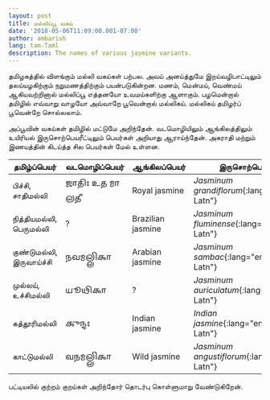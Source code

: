 ```yaml
---
layout: post
title: மல்லிப்பூ வகய்
date: '2018-05-06T11:09:00.001-07:00'
author: ambarish
lang: tam-Taml
description: The names of various jasmine variants.
---
```

தமிழகத்தில் விளங்கும் மல்லி வகய்கள் பற்பல. அவய் அனய்த்துமே இறய்வழிபாட்டிலும் தலய்யழகிற்கும் நறுமணத்திற்கும் பயன்படுகின்றன. மணம், மென்மய், வெண்மய் ஆகியவற்றினால் மல்லிப்பூ எத்தனயோ உவமய்களிற்கு ஆளாகும். பழமென்றால் தமிழில் எவ்வாறு வாழயோ அவ்வாறே பூவென்றால் மல்லிகய். மல்லிகய் தமிழர்ப் பூவென்றே சொல்லலாம்.

அப்பூவின் வகய்கள் தமிழில் மட்டுமே அறிந்தேன். வடமொழியிலும் ஆங்கிலத்திலும் உயிரியல் இருசொற்பெயரீட்டிலும் பெயர்கள் அறியாது ஆராய்ந்தேன். அகராதி மற்றும் இணயத்தின் கிடய்த்த சில பெயர்கள் மேல் உள்ளன.

| தமிழ்ப்பெயர் | வடமொழிப்பெயர் | ஆங்கிலப்பெயர் | இருசொற்பெயர் |
|---|---|---|---|
| பிச்சி, சாதிமல்லி | <span lang="cls-Gran">𑌜𑌾𑌤𑌿𑌃 𑌉𑌤 𑌮𑌾𑌲𑌤𑍀</span> | <span lang="eng-Latn">Royal jasmine</span> | *Jasminum grandiflorum*{:lang="eng-Latn"} |
| நித்தியமல்லி, பெருமல்லி | ? | <span lang="eng-Latn">Brazilian jasmine</span> | *Jasminum fluminense*{:lang="eng-Latn"} |
| குண்டுமல்லி, இருவாய்ச்சி | <span lang="cls-Gran">𑌨𑌵𑌮𑌲𑍍𑌲𑌿𑌕𑌾</span> | <span lang="eng-Latn">Arabian jasmine</span> | *Jasminum sambac*{:lang="eng-Latn"} |
| முல்லய், உச்சிமல்லி | <span lang="cls-Gran">𑌯𑍂𑌥𑌿𑌕𑌾</span> | ? | *Jasminum auriculatum*{:lang="eng-Latn"} |
| கத்தூரிமல்லி | <span lang="cls-Gran">𑌕𑍁𑌨𑍍𑌦𑌃</span> | <span lang="eng-Latn">Indian jasmine</span> | *Indian jasmine*{:lang="eng-Latn"} |
| காட்டுமல்லி | <span lang="cls-Gran">𑌵𑌨𑌮𑌲𑍍𑌲𑌿𑌕𑌾</span> | <span lang="eng-Latn">Wild jasmine</span>| *Jasminum angustiflorum*{:lang="eng-Latn"} |

பட்டியலில் குற்றம் குறய்கள் அறிந்தோர் தொடர்பு கொள்ளுமாறு வேண்டுகிறேன்.
